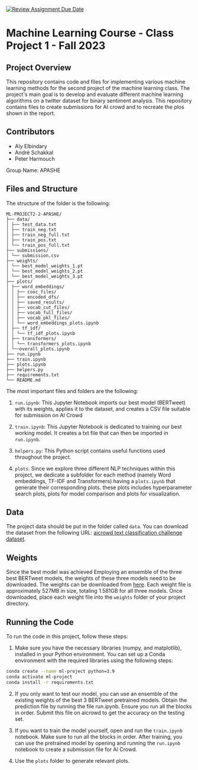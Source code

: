 [![Review Assignment Due Date](https://classroom.github.com/assets/deadline-readme-button-24ddc0f5d75046c5622901739e7c5dd533143b0c8e959d652212380cedb1ea36.svg)](https://classroom.github.com/a/U9FTc9i_)

# Machine Learning Course - Class Project 1 - Fall 2023

## Project Overview

This repository contains code and files for implementing various machine learning methods for the second project of the machine learning class. The project's main goal is to develop and evaluate different machine learning algorithms on a twitter dataset for binary sentiment analysis. This repository contains files to create submissions for AI crowd and to recreate the plos shown in the report.

## Contributors

- Aly Elbindary
- André Schakkal
- Peter Harmouch

Group Name: APASHE

## Files and Structure

The structure of the folder is the following:

```
ML-PROJECT2-2-APASHE/
├── data/
│ ├── test_data.txt
│ ├── train_neg.txt
│ ├── train_neg_full.txt
│ ├── train_pos.txt
│ └── train_pos_full.txt
├── submissions/
│ └── submission.csv
├── weights/
│ └── best_model_weights_1.pt
│ └── best_model_weights_2.pt
│ └── best_model_weights_3.pt
├── plots/
│ ├── word_embeddings/
│ │ ├── cooc_files/
│ │ ├── encoded_dfs/
│ │ ├── saved_results/
│ │ ├── vocab_cut_files/
│ │ ├── vocab_full_files/
│ │ ├── vocab_pkl_files/
│ │ └── word_embeddings_plots.ipynb
│ ├── tf_idf/
│ │ └── tf_idf_plots.ipynb
│ ├── transformers/
│ │ └── transformers_plots.ipynb
│ └──overall_plots.ipynb
├── run.ipynb
├── train.ipynb
├── plots.ipynb
├── helpers.py
├── requirements.txt
└── README.md
```

The most important files and folders are the following:
1. `run.ipynb`: This Jupyter Notebook imports our best model (BERTweet) with its weights, applies it to the dataset, and creates a CSV file suitable for submission on AI Crowd

2. `train.ipynb`: This Jupyter Notebook is dedicated to training our best working model. It creates a txt file that can then be imported in `run.ipynb`.

3. `helpers.py`: This Python script contains useful functions used throughout the project.

4. `plots`: Since we explore three different NLP techniques within this project, we dedicate a subfolder for each method (namely Word embeddings, TF-IDF and Transformers) having a `plots.ipynb` that generate their corresponding plots. these plots includes hyperparameter search plots, plots for model comparison and plots for visualization.

## Data

The project data should be put in the folder called `data`. You can download the dataset from the following URL: [aicrowd text classification challenge dataset](https://www.aicrowd.com/challenges/epfl-ml-text-classification/dataset_files).

## Weights

Since the best model was achieved Employing an ensemble of the three best BERTweet models, the weights of these three models need to be downloaded. The weights can be downloaded from [here](https://drive.google.com/drive/folders/1O6vY0ZJwj5IZE-NlFzyauW-a58AkrWao?usp=sharing). Each weight file is approximately 527MB in size, totaling 1.581GB for all three models. Once downloaded, place each weight file into the `weights` folder of your project directory.


## Running the Code

To run the code in this project, follow these steps:

1. Make sure you have the necessary libraries (numpy, and matplotlib), installed in your Python environment. You can set up a Conda environment with the required libraries using the following steps:

```bash
conda create --name ml-project python=3.9
conda activate ml-project
conda install -r requirements.txt
```

2. If you only want to test our model, you can use an ensemble of the existing weights of the best 3 BERTweet pretrained models. Obtain the prediction file by running the file run.ipynb. Ensure you run all the blocks in order. Submit this file on aicrowd to get the accuracy on the testing set.

2. If you want to train the model yourself, open and run the `train.ipynb` notebook. Make sure to run all the blocks in order. After training, you can use the pretrained model by opening and running the `run.ipynb` notebook to create a submission file for AI Crowd.

4. Use the `plots` folder to generate relevant plots.
